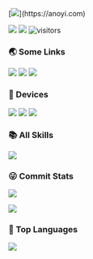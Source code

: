 [![](https://readme-typing-svg.demolab.com?font=Fira+Code&pause=997&width=435&lines=%F0%9F%91%8B++Hi%2C+this+is+Louis's+Github!)](https://anoyi.com)

<p>
    <a href="https://github.com/Louis-C7/Louis-C7"><img src="https://img.shields.io/badge/status-updating-brightgreen.svg"></a>
    <a href="https://github.com/python/cpython"><img src="https://img.shields.io/badge/Python-3.10-FF1493.svg"></a>
    <img src="https://visitor-badge.laobi.icu/badge?page_id=Louis-C7.Louis-C7" alt="visitors"/>   
</p>

### 🌏 Some Links

[![](https://img.shields.io/badge/Github-black?style=flat-square&logo=github&logoColor=white)](https://github.com/Louis-C7/)
[![](https://img.shields.io/badge/Bilibili-black?style=flat-square&logo=bilibili&logoColor=white)](https://space.bilibili.com/22140104?spm_id_from=333.788.0.0)
[![](https://img.shields.io/badge/LeetCode-black?style=flat-square&logo=leetcode&logoColor=white)](https://leetcode.cn/u/louis-c7/)

### 📱 Devices
[![](https://img.shields.io/badge/-iPhone%2013%20Pro%20Max-black?style=flat-square&logo=apple)](https://www.apple.com/iphone-13-pro/)
[![](https://img.shields.io/badge/Huawei%20Mate40%20Pro-black?style=flat-square&logo=huawei&logoColor=white)](https://www.vmall.com/index.html)
[![](https://img.shields.io/badge/Desktop%20Computer-black?style=flat-square&logo=microsoft&logoColor=white)](https://www.microsoft.com/)

### 📚 All Skills

![](https://skillicons.dev/icons?perline=15&i=python,pytorch,tensorflow,androidstudio,arduino,git,matlab,vscode,js,ts,cpp,java,react,mysql,md,linux,docker,ps,pr,ae)

### 😜 Commit Stats

![](https://github-readme-stats.vercel.app/api?username=Louis-C7&count_private=true&show_icons=true&theme=radical&show_owner=true)

![](https://github-profile-trophy.vercel.app/?username=Louis-C7&theme=radical&row=1)

### 🦁 Top Languages

![](https://github-readme-stats.vercel.app/api/top-langs/?username=Louis-C7&theme=radical&layout=compact)
  
